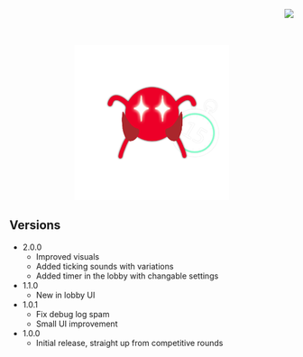 ﻿<p align="right"> 
<a href="https://www.paypal.com/paypalme/otdan">
<img src="https://raw.githubusercontent.com/aha999/DonateButtons/master/Paypal.png" height="65" />
</a>
</p>
‎<p align="center"> 
<img src="https://github.com/otDan/PickTimer/blob/master/PickTimer/icon-full.png?raw=true" height="275" />
</p>

## Versions
- 2.0.0
  - Improved visuals
  - Added ticking sounds with variations
  - Added timer in the lobby with changable settings
- 1.1.0
  - New in lobby UI 
- 1.0.1
  - Fix debug log spam
  - Small UI improvement
- 1.0.0
  - Initial release, straight up from competitive rounds